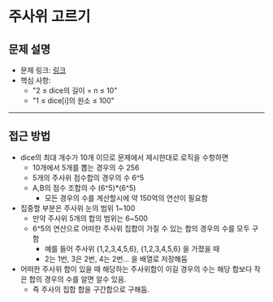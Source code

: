 # 주사위 고르기

## 문제 설명
- 문제 링크: [링크](https://school.programmers.co.kr/learn/courses/30/lessons/258709)
- 핵심 사항:
  - "2 ≤ dice의 길이 = n ≤ 10"
  - "1 ≤ dice[i]의 원소 ≤ 100"
---

## 접근 방법
- dice의 최대 개수가 10개 이므로 문제에서 제시한대로 로직을 수항하면
  - 10개에서 5개를 뽑는 경우의 수 256
  - 5개의 주사위 점수합의 경우의 수 6^5
  - A,B의 점수 조합의 수 (6^5)*(6^5)
    - 모든 경우의 수를 게산할시에 약 150억의 연산이 필요함
- 집중할 부분은 주사위 눈의 범위 1~100
  - 만약 주사위 5개의 합의 범위는 6~500
  - 6^5의 연산으로 어떠한 주사위 집합이 가질 수 있는 합의 경우의 수를 모두 구함
    - 예를 들어 주사위 {1,2,3,4,5,6}, {1,2,3,4,5,6} 을 가졌을 때
    - 2는 1번, 3은 2번, 4는 2번... 을 배열로 저장해둠
- 어떠한 주사위 합이 있을 때 해당하는 주사위합이 이길 경우의 수는 해당 합보다 작은 합의 경우의 수를 알면 알수 있음.
  - 즉 주사의 집합 합을 구간합으로 구해둠.
